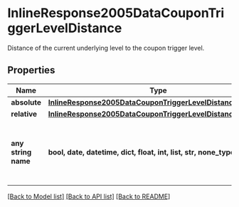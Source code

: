 # InlineResponse2005DataCouponTriggerLevelDistance

Distance of the current underlying level to the coupon trigger level.

## Properties
Name | Type | Description | Notes
------------ | ------------- | ------------- | -------------
**absolute** | [**InlineResponse2005DataCouponTriggerLevelDistanceAbsolute**](InlineResponse2005DataCouponTriggerLevelDistanceAbsolute.md) |  | [optional] 
**relative** | [**InlineResponse2005DataCouponTriggerLevelDistanceRelative**](InlineResponse2005DataCouponTriggerLevelDistanceRelative.md) |  | [optional] 
**any string name** | **bool, date, datetime, dict, float, int, list, str, none_type** | any string name can be used but the value must be the correct type | [optional]

[[Back to Model list]](../README.md#documentation-for-models) [[Back to API list]](../README.md#documentation-for-api-endpoints) [[Back to README]](../README.md)


